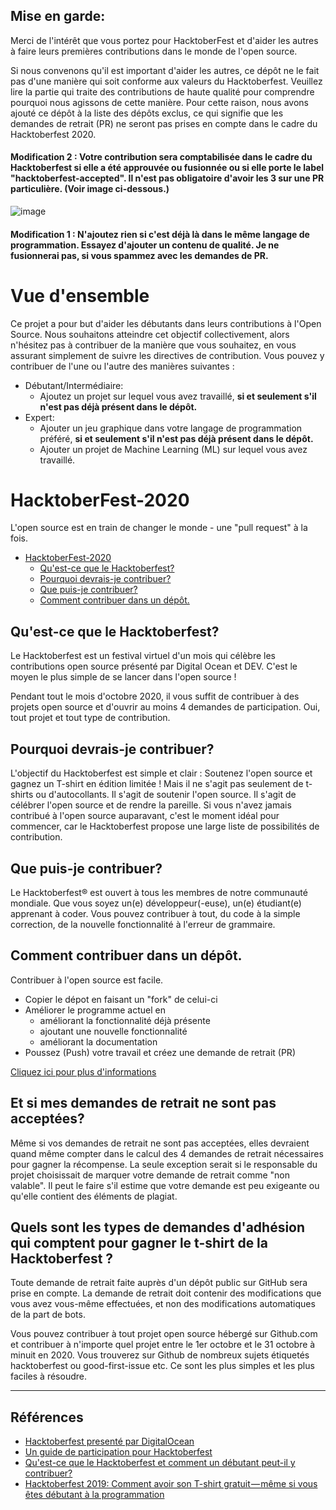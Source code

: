## Mise en garde:
Merci de l'intérêt que vous portez pour HacktoberFest et d'aider les autres à faire leurs premières contributions dans le monde de l'open source.

Si nous convenons qu'il est important d'aider les autres, ce dépôt ne le fait pas d'une manière qui soit conforme aux valeurs du Hacktoberfest. Veuillez lire la partie qui traite des contributions de haute qualité pour comprendre pourquoi nous agissons de cette manière. Pour cette raison, nous avons ajouté ce dépôt à la liste des dépôts exclus, ce qui signifie que les demandes de retrait (PR) ne seront pas prises en compte dans le cadre du Hacktoberfest 2020.



#### Modification 2 : Votre contribution sera comptabilisée dans le cadre du Hacktoberfest si elle a été approuvée ou fusionnée ou si elle porte le label "hacktoberfest-accepted". Il n'est pas obligatoire d'avoir les 3 sur une PR particulière. (Voir image ci-dessous.)
![image](https://user-images.githubusercontent.com/53433312/95441866-49929200-0978-11eb-9fcb-adf3c935adba.png)
#### Modification 1 : N'ajoutez rien si c'est déjà là dans le même langage de programmation. Essayez d'ajouter un contenu de qualité. Je ne fusionnerai pas, si vous spammez avec les demandes de PR.






# Vue d'ensemble
Ce projet a pour but d'aider les débutants dans leurs contributions à l'Open Source. Nous souhaitons atteindre cet objectif collectivement, alors n'hésitez pas à contribuer de la manière que vous souhaitez, en vous assurant simplement de suivre les directives de contribution. Vous pouvez y contribuer de l'une ou l'autre des manières suivantes :

- Débutant/Intermédiaire:
	- Ajoutez un projet sur lequel vous avez travaillé, **si et seulement s'il n'est pas déjà présent dans le dépôt.**
- Expert:
	- Ajouter un jeu graphique dans votre langage de programmation préféré, **si et seulement s'il n'est pas déjà présent dans le dépôt.**
	- Ajouter un projet de Machine Learning (ML) sur lequel vous avez travaillé.

# HacktoberFest-2020

L'open source est en train de changer le monde - une "pull request" à la fois.


- [HacktoberFest-2020](#hacktoberfest-2020)
  - [Qu'est-ce que le Hacktoberfest?](#what-is-hacktoberfest)
  - [Pourquoi devrais-je contribuer?](#-why-should-i-contribute)
  - [Que puis-je contribuer?](#what-can-i-contribute)
  - [Comment contribuer dans un dépôt.](#how-to-contribute-in-this-repo)

## Qu'est-ce que le Hacktoberfest?

Le Hacktoberfest est un festival virtuel d'un mois qui célèbre les contributions open source présenté par Digital Ocean et DEV. C'est le moyen le plus simple de se lancer dans l'open source !

Pendant tout le mois d'octobre 2020, il vous suffit de contribuer à des projets open source et d'ouvrir au moins 4 demandes de participation. Oui, tout projet et tout type de contribution.

## Pourquoi devrais-je contribuer?

L'objectif du Hacktoberfest est simple et clair :
Soutenez l'open source et gagnez un T-shirt en édition limitée !
Mais il ne s'agit pas seulement de t-shirts ou d'autocollants. Il s'agit de soutenir l'open source. Il s'agit de célébrer l'open source et de rendre la pareille. Si vous n'avez jamais contribué à l'open source auparavant, c'est le moment idéal pour commencer, car le Hacktoberfest propose une large liste de possibilités de contribution.


## Que puis-je contribuer?

Le Hacktoberfest® est ouvert à tous les membres de notre communauté mondiale. Que vous soyez un(e) développeur(-euse), un(e) étudiant(e) apprenant à coder. Vous pouvez contribuer à tout, du code à la simple correction, de la nouvelle fonctionnalité à l'erreur de grammaire.

## Comment contribuer dans un dépôt.

Contribuer à l'open source est facile.


- Copier le dépot en faisant un "fork" de celui-ci
- Améliorer le programme actuel en
  - améliorant la fonctionnalité déjà présente
  - ajoutant une nouvelle fonctionnalité
  - améliorant la documentation
- Poussez (Push) votre travail et créez une demande de retrait (PR)

[Cliquez ici pour plus d'informations](/Contribute.md)

## Et si mes demandes de retrait ne sont pas acceptées?

Même si vos demandes de retrait ne sont pas acceptées, elles devraient quand même compter dans le calcul des 4 demandes de retrait nécessaires pour gagner la récompense. La seule exception serait si le responsable du projet choisissait de marquer votre demande de retrait comme "non valable". Il peut le faire s'il estime que votre demande est peu exigeante ou qu'elle contient des éléments de plagiat.

## Quels sont les types de demandes d'adhésion qui comptent pour gagner le t-shirt de la Hacktoberfest ?
Toute demande de retrait faite auprès d'un dépôt public sur GitHub sera prise en compte. La demande de retrait doit contenir des modifications que vous avez vous-même effectuées, et non des modifications automatiques de la part de bots.

Vous pouvez contribuer à tout projet open source hébergé sur Github.com et contribuer à n'importe quel projet entre le 1er octobre et le 31 octobre à minuit en 2020. Vous trouverez sur Github de nombreux sujets étiquetés hacktoberfest ou good-first-issue etc. Ce sont les plus simples et les plus faciles à résoudre.



---
## Références

- [Hacktoberfest presenté par DigitalOcean](https://hacktoberfest.digitalocean.com/)
- [Un guide de participation pour Hacktoberfest](https://dev.to/zenika/a-participation-guide-for-hacktoberfest-19c1)
- [Qu'est-ce que le Hacktoberfest et comment un débutant peut-il y contribuer?](https://medium.com/@bawantharathnayaka/what-is-hacktoberfest-and-how-can-a-beginner-contribute-39cf2081804e)
- [Hacktoberfest 2019: Comment avoir son T-shirt gratuit — même si vous êtes débutant à la programmation](https://www.freecodecamp.org/news/hacktoberfest-2018-how-you-can-get-your-free-shirt-even-if-youre-new-to-coding-96080dd0b01b/)
